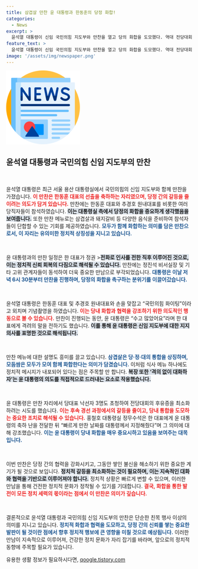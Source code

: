 ```yaml
---
title: 삼겹살 만찬 윤 대통령과 한동훈의 당정 화합!
categories:
  - News
excerpt: >
  윤석열 대통령이 신임 국민의힘 지도부와 만찬을 열고 당의 화합을 도모했다. 역대 전당대회 갈등을 불식시키려는 노력으로, 삼겹살을 메뉴로 선택하며 통합의 의미를 담았다.
feature_text: >
  윤석열 대통령이 신임 국민의힘 지도부와 만찬을 열고 당의 화합을 도모했다. 역대 전당대회 갈등을 불식시키려는 노력으로, 삼겹살을 메뉴로 선택하며 통합의 의미를 담았다.
image: '/assets/img/newspaper.png'
---
```


<p><img src="/assets/img/newspaper.png" alt="kimp 속보" /></p>

<h2 data-ke-size="size26">윤석열 대통령과 국민의힘 신임 지도부의 만찬</h2>

<p data-ke-size="size16">&nbsp;</p>

<p>윤석열 대통령은 최근 서울 용산 대통령실에서 국민의힘의 신임 지도부와 함께 만찬을 가졌습니다. <b><span style="color: #ee2323;">이 만찬은 한동훈 대표의 선출을 축하하는 자리였으며, 당정 간의 갈등을 줄이려는 의도가 담겨 있습니다.</span></b> 만찬에는 한동훈 대표와 추경호 원내대표를 비롯한 여러 당직자들이 참석하였습니다. <b><span style="background-color: #21538527;">이는 대통령실 측에서 당정의 화합을 중요하게 생각했음을 보여줍니다.</span></b> 또한 만찬 메뉴로는 삼겹살과 돼지갈비 등 다양한 음식을 준비하여 참석자들이 단합할 수 있는 기회를 제공하였습니다. <b><span style="color: #1a5490;">모두가 함께 화합하는 의미를 담은 만찬으로서, 이 자리는 유의미한 정치적 상징성을 지니고 있습니다.</span></b></p>

<p data-ke-size="size16">&nbsp;</p>

<p>윤 대통령과의 만찬 일정은 한 대표가 정권 &gt;<b><span style="background-color: #21538527;">전화로 인사를 전한 직후 이루어진 것으로, 이는 정치적 신뢰 회복의 다짐으로 해석될 수 있습니다.</span></b> 만찬에는 정진석 비서실장 및 기타 고위 관계자들이 동석하여 더욱 중요한 만남으로 부각되었습니다. <b><span style="color: #1a5490;">대통령은 이날 저녁 6시 30분부터 만찬을 진행하며, 당정의 화합을 촉구하는 분위기를 이끌어갔습니다.</span></b></p>

<p data-ke-size="size16">&nbsp;</p>

<p>윤석열 대통령은 한동훈 대표 및 추경호 원내대표와 손을 맞잡고 “국민의힘 화이팅”이라고 외치며 기념촬영을 하였습니다. <b><span style="color: #ee2323;">이는 당내 화합과 협력을 강조하기 위한 의도적인 행동으로 볼 수 있습니다.</span></b> 만찬이 진행되는 동안, 윤 대통령은 “수고 많았어요”라며 한 대표에게 격려의 말을 전하기도 했습니다. <b><span style="background-color: #21538527;">이를 통해 윤 대통령은 신임 지도부에 대한 지지 의사를 표명한 것으로 해석됩니다.</span></b></p>

<p data-ke-size="size16">&nbsp;</p>

<p>만찬 메뉴에 대한 설명도 흥미를 끌고 있습니다. <b><span style="color: #1a5490;">삼겹살은 당·정·대의 통합을 상징하며, 모둠쌈은 모두가 모여 함께 화합한다는 의미가 담겼습니다.</span></b> 이처럼 식사 메뉴 하나에도 정치적 메시지가 내포되어 있다는 점은 주목할 만 합니다. <b><span style="background-color: #21538527;">복장 또한 ‘격의 없이 대화하자’는 윤 대통령의 의도를 직접적으로 드러내는 요소로 작용했습니다.</span></b></p>

<p data-ke-size="size16">&nbsp;</p>

<p>윤 대통령은 만찬 자리에서 당대표 낙선자 3명도 초청하여 전당대회의 후유증을 최소화하려는 시도를 했습니다. <b><span style="color: #ee2323;">이는 후속 경선 과정에서의 갈등을 줄이고, 당내 통합을 도모하는 중요한 조치로 해석될 수 있습니다.</span></b> 홍철호 대통령실 정무수석은 한 대표에게 윤 대통령의 축하 난을 전달한 뒤 “빠르게 만찬 날짜를 대통령께서 지정해줬다”며 그 의미에 대해 강조했습니다. <b><span style="color: #1a5490;">이는 윤 대통령이 당내 화합을 매우 중요시하고 있음을 보여주는 대목입니다.</span></b></p>

<p data-ke-size="size16">&nbsp;</p>

<p>이번 만찬은 당정 간의 협력을 강화시키고, 그동안 쌓인 불신을 해소하기 위한 중요한 계기가 될 것으로 보입니다. <b><span style="background-color: #21538527;">정치적 갈등을 최소화하는 것이 필요하며, 이는 지속적인 대화와 협력을 기반으로 이루어져야 합니다.</span></b> 정치적 상황은 빠르게 변할 수 있으며, 이러한 만남을 통해 건전한 정치적 문화가 정착될 수 있기를 기대합니다. <b><span style="color: #ee2323;">결국, 화합을 통한 발전이 모든 정치 세력의 몫이라는 점에서 이 만찬은 의미가 깊습니다.</span></b></p>

<p data-ke-size="size16">&nbsp;</p>

<p>결론적으로 윤석열 대통령과 국민의힘 신임 지도부의 만찬은 단순한 친목 행사 이상의 의미를 지니고 있습니다. <b><span style="color: #1a5490;">정치적 화합과 협력을 도모하고, 당정 간의 신뢰를 쌓는 중요한 발판이 될 것이란 점에서 향후 정치적 행보에 큰 영향을 미칠 것으로 예상됩니다.</span></b> 이러한 만남이 지속적으로 이루어져, 건강한 정치 문화가 자리 잡기를 바라며, 앞으로의 정치적 동향에 주목할 필요가 있습니다. </p>
유용한 생활 정보가 필요하시다면, <a href="https://qoogle.tistory.com" rel="dofollow">qoogle.tistory.com</a>


